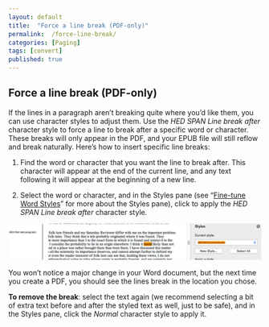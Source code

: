 ```yaml
---
layout: default
title:  "Force a line break (PDF-only)"
permalink:  /force-line-break/
categories: [Paging]
tags: [convert]
published: true
---
```


<section data-type="chapter" class="hsecchapter" data-hederis-type="hsecchapter" id="force-line-break" data-pi-attrs="id: force-line-break; data-tags: convert;" role="doc-chapter" data-tags="convert" data-author-name=" " data-book-title=" " title="Force a line break (PDF-only)"><h1 data-hederis-type="hblkchaptitle" class="hblkchaptitle" id="pBTHpNaDs">Force a line break (PDF-only)</h1><p class="hblkp" data-hederis-type="hblkp" id="pWobNZxPH">If the lines in a paragraph aren&#8217;t breaking quite where you&#8217;d like them, you can use character styles to adjust them. Use the <em class="hspanem" data-hederis-type="hspanem" id="pqn0lwdsg">HED SPAN Line break after</em> character style to force a line to break after a specific word or character. These breaks will only appear in the PDF, and your EPUB file will still reflow and break naturally. Here&#8217;s how to insert specific line breaks: </p><ol class="hwprnumlist" data-hederis-type="hwprnumlist" id="pdEcG3bMR"><li class="hblkoli" data-hederis-type="hblkoli" id="liaKqtV4DC"><p class="hblkoli" data-hederis-type="hblklip" id="pv0lTeQTu">Find the word or character that you want the line to break after. This character will appear at the end of the current line, and any text following it will appear at the beginning of a new line.</p></li><li class="hblkoli" data-hederis-type="hblkoli" id="liR3GnXB64"><p class="hblkoli" data-hederis-type="hblklip" id="p5fln4Owm">Select the word or character, and in the Styles pane (see &#8220;<a href="{% post_url 2020-08-18-13-WorkingwithMicrosoftWord %}" data-hederis-type="hspana" id="pSZ3nCy4A"><span class="Hyperlink" data-hederis-type="hspnspan" id="ptwdiA6yJ">Fine-tune Word Styles</span></a>&#8221; for more about the Styles pane), click to apply the <em class="hspanem" data-hederis-type="hspanem" id="pXvttrYao">HED SPAN Line break after </em>character style<em class="hspanem" data-hederis-type="hspanem" id="pCmsItInl">.</em></p></li></ol><img data-hederis-type="hblkimg" class="hblkimg" id="pNt2K5SKg" src="/images/forcelinebr.png" data-img-src="forcelinebr.png"/><p class="hblkp" data-hederis-type="hblkp" id="pP8jAhkD5">You won&#8217;t notice a major change in your Word document, but the next time you create a PDF, you should see the lines break in the location you chose.</p><p class="hblkp" data-hederis-type="hblkp" id="pYnZ204rL"><strong class="hspanstrong" data-hederis-type="hspanstrong" id="pkMP4U1DM">To remove the break</strong>: select the text again (we recommend selecting a bit of extra text before and after the styled text as well, just to be safe), and in the Styles pane, click the <em class="hspanem" data-hederis-type="hspanem" id="pVktZ3Cam">Normal</em> character style to apply it.</p></section>